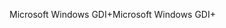 <span data-ttu-id="134a7-101">Microsoft Windows GDI+</span><span class="sxs-lookup"><span data-stu-id="134a7-101">Microsoft Windows GDI+</span></span>